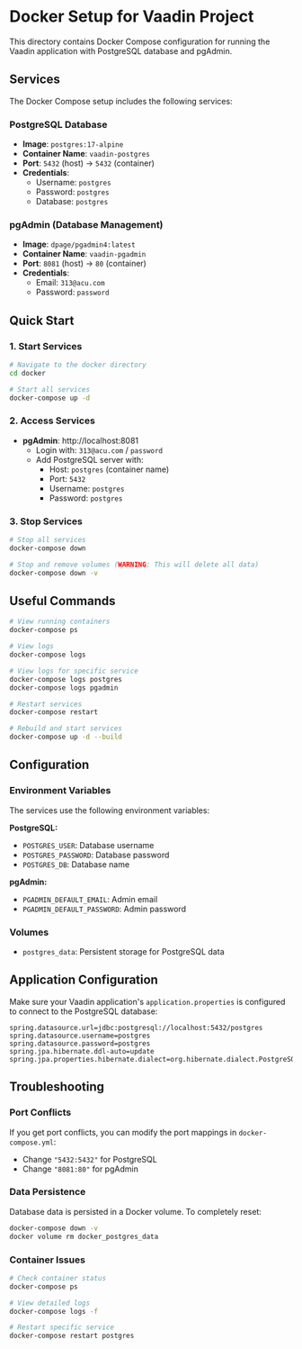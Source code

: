 # Docker Setup for Vaadin Project

This directory contains Docker Compose configuration for running the Vaadin application with PostgreSQL database and pgAdmin.

## Services

The Docker Compose setup includes the following services:

### PostgreSQL Database
- **Image**: `postgres:17-alpine`
- **Container Name**: `vaadin-postgres`
- **Port**: `5432` (host) → `5432` (container)
- **Credentials**:
  - Username: `postgres`
  - Password: `postgres`
  - Database: `postgres`

### pgAdmin (Database Management)
- **Image**: `dpage/pgadmin4:latest`
- **Container Name**: `vaadin-pgadmin`
- **Port**: `8081` (host) → `80` (container)
- **Credentials**:
  - Email: `313@acu.com`
  - Password: `password`

## Quick Start

### 1. Start Services
```bash
# Navigate to the docker directory
cd docker

# Start all services
docker-compose up -d
```

### 2. Access Services
- **pgAdmin**: http://localhost:8081
  - Login with: `313@acu.com` / `password`
  - Add PostgreSQL server with:
    - Host: `postgres` (container name)
    - Port: `5432`
    - Username: `postgres`
    - Password: `postgres`

### 3. Stop Services
```bash
# Stop all services
docker-compose down

# Stop and remove volumes (WARNING: This will delete all data)
docker-compose down -v
```

## Useful Commands

```bash
# View running containers
docker-compose ps

# View logs
docker-compose logs

# View logs for specific service
docker-compose logs postgres
docker-compose logs pgadmin

# Restart services
docker-compose restart

# Rebuild and start services
docker-compose up -d --build
```

## Configuration

### Environment Variables
The services use the following environment variables:

**PostgreSQL:**
- `POSTGRES_USER`: Database username
- `POSTGRES_PASSWORD`: Database password
- `POSTGRES_DB`: Database name

**pgAdmin:**
- `PGADMIN_DEFAULT_EMAIL`: Admin email
- `PGADMIN_DEFAULT_PASSWORD`: Admin password

### Volumes
- `postgres_data`: Persistent storage for PostgreSQL data

## Application Configuration

Make sure your Vaadin application's `application.properties` is configured to connect to the PostgreSQL database:

```properties
spring.datasource.url=jdbc:postgresql://localhost:5432/postgres
spring.datasource.username=postgres
spring.datasource.password=postgres
spring.jpa.hibernate.ddl-auto=update
spring.jpa.properties.hibernate.dialect=org.hibernate.dialect.PostgreSQLDialect
```

## Troubleshooting

### Port Conflicts
If you get port conflicts, you can modify the port mappings in `docker-compose.yml`:
- Change `"5432:5432"` for PostgreSQL
- Change `"8081:80"` for pgAdmin

### Data Persistence
Database data is persisted in a Docker volume. To completely reset:
```bash
docker-compose down -v
docker volume rm docker_postgres_data
```

### Container Issues
```bash
# Check container status
docker-compose ps

# View detailed logs
docker-compose logs -f

# Restart specific service
docker-compose restart postgres
```
